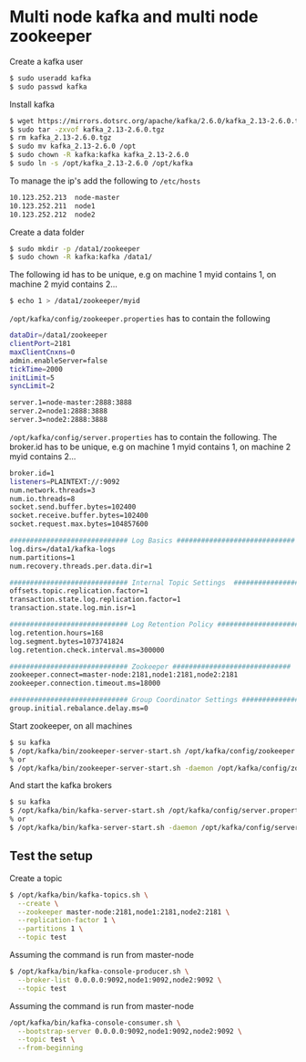 # Multi node kafka and multi node zookeeper
Create a kafka user
```bash
$ sudo useradd kafka
$ sudo passwd kafka
```

Install kafka
```bash
$ wget https://mirrors.dotsrc.org/apache/kafka/2.6.0/kafka_2.13-2.6.0.tgz
$ sudo tar -zxvof kafka_2.13-2.6.0.tgz
$ rm kafka_2.13-2.6.0.tgz
$ sudo mv kafka_2.13-2.6.0 /opt
$ sudo chown -R kafka:kafka kafka_2.13-2.6.0
$ sudo ln -s /opt/kafka_2.13-2.6.0 /opt/kafka
```

To manage the ip's add the following to `/etc/hosts` 
```bash
10.123.252.213  node-master
10.123.252.211  node1
10.123.252.212  node2
```

Create a data folder
```bash
$ sudo mkdir -p /data1/zookeeper
$ sudo chown -R kafka:kafka /data1/
```

The following id has to be unique, e.g on machine 1 myid contains 1, on machine 2 myid contains 2... 
```bash
$ echo 1 > /data1/zookeeper/myid
```

`/opt/kafka/config/zookeeper.properties` has to contain the following
```bash
dataDir=/data1/zookeeper
clientPort=2181
maxClientCnxns=0
admin.enableServer=false
tickTime=2000
initLimit=5
syncLimit=2

server.1=node-master:2888:3888
server.2=node1:2888:3888
server.3=node2:2888:3888
```

`/opt/kafka/config/server.properties` has to contain the following. The broker.id has to be unique, e.g on machine 1 myid contains 1, on machine 2 myid contains 2... 
```bash
broker.id=1
listeners=PLAINTEXT://:9092
num.network.threads=3
num.io.threads=8
socket.send.buffer.bytes=102400
socket.receive.buffer.bytes=102400
socket.request.max.bytes=104857600

############################# Log Basics #############################
log.dirs=/data1/kafka-logs
num.partitions=1
num.recovery.threads.per.data.dir=1

############################# Internal Topic Settings  #############################
offsets.topic.replication.factor=1
transaction.state.log.replication.factor=1
transaction.state.log.min.isr=1

############################# Log Retention Policy #############################
log.retention.hours=168
log.segment.bytes=1073741824
log.retention.check.interval.ms=300000

############################# Zookeeper #############################
zookeeper.connect=master-node:2181,node1:2181,node2:2181
zookeeper.connection.timeout.ms=18000

############################# Group Coordinator Settings #############################
group.initial.rebalance.delay.ms=0
```

Start zookeeper, on all machines
```bash
$ su kafka
$ /opt/kafka/bin/zookeeper-server-start.sh /opt/kafka/config/zookeeper.properties
% or
$ /opt/kafka/bin/zookeeper-server-start.sh -daemon /opt/kafka/config/zookeeper.properties
```

And start the kafka brokers
```bash
$ su kafka
$ /opt/kafka/bin/kafka-server-start.sh /opt/kafka/config/server.properties
% or
$ /opt/kafka/bin/kafka-server-start.sh -daemon /opt/kafka/config/server.properties
```

## Test the setup
Create a topic
```bash
$ /opt/kafka/bin/kafka-topics.sh \
  --create \
  --zookeeper master-node:2181,node1:2181,node2:2181 \
  --replication-factor 1 \
  --partitions 1 \
  --topic test
```

Assuming the command is run from master-node
```bash
$ /opt/kafka/bin/kafka-console-producer.sh \
  --broker-list 0.0.0.0:9092,node1:9092,node2:9092 \
  --topic test
```

Assuming the command is run from master-node
```bash
/opt/kafka/bin/kafka-console-consumer.sh \
  --bootstrap-server 0.0.0.0:9092,node1:9092,node2:9092 \
  --topic test \
  --from-beginning
```
